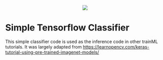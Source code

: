 <div align="center">
  <a href="https://www.trainml.ai/"><img src="https://www.trainml.ai/static/img/trainML-logo-purple.png"></a><br>
</div>

# Simple Tensorflow Classifier

This simple classifier code is used as the inference code in other trainML tutorials.  It was largely adapted from https://learnopencv.com/keras-tutorial-using-pre-trained-imagenet-models/

